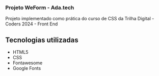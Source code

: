 ### Projeto WeForm - Ada.tech
Projeto implementado como prática do curso de CSS da Trilha Digital - Coders 2024 - Front End
## Tecnologias utilizadas
- HTML5
- CSS
- Fontawesome
- Google Fonts
